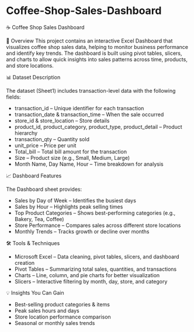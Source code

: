 # Coffee-Shop-Sales-Dashboard

☕ Coffee Shop Sales Dashboard

📌 Overview
This project contains an interactive Excel Dashboard that visualizes coffee shop sales data, helping to monitor business performance and identify key trends.
The dashboard is built using pivot tables, slicers, and charts to allow quick insights into sales patterns across time, products, and store locations.

📊 Dataset Description

The dataset (Sheet1) includes transaction-level data with the following fields:

- transaction_id – Unique identifier for each transaction
- transaction_date & transaction_time – When the sale occurred
- store_id & store_location – Store details
- product_id, product_category, product_type, product_detail – Product hierarchy
- transaction_qty – Quantity sold
- unit_price – Price per unit
- Total_bill – Total bill amount for the transaction
- Size – Product size (e.g., Small, Medium, Large)
- Month Name, Day Name, Hour – Time breakdown for analysis

📈 Dashboard Features

The Dashboard sheet provides:

- Sales by Day of Week – Identifies the busiest days
- Sales by Hour – Highlights peak selling times
- Top Product Categories – Shows best-performing categories (e.g., Bakery, Tea, Coffee)
- Store Performance – Compares sales across different store locations
- Monthly Trends – Tracks growth or decline over months

🛠 Tools & Techniques

- Microsoft Excel – Data cleaning, pivot tables, slicers, and dashboard creation
- Pivot Tables – Summarizing total sales, quantities, and transactions
- Charts – Line, column, and pie charts for better visualization
- Slicers – Interactive filtering by month, day, store, and category

💡 Insights You Can Gain

- Best-selling product categories & items
- Peak sales hours and days
- Store location performance comparison
- Seasonal or monthly sales trends
